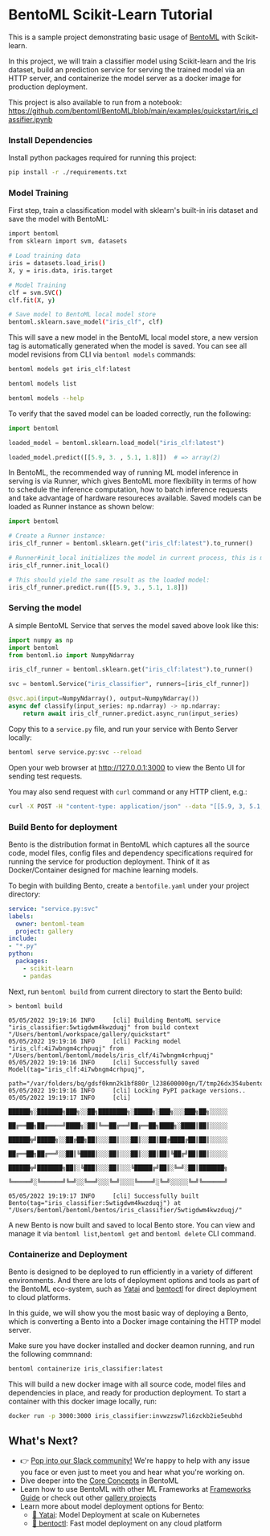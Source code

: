 # BentoML Scikit-Learn Tutorial

This is a sample project demonstrating basic usage of [BentoML](https://github.com/bentoml) with
Scikit-learn.

In this project, we will train a classifier model using Scikit-learn and the Iris dataset, build
an prediction service for serving the trained model via an HTTP server, and containerize the
model server as a docker image for production deployment.

This project is also available to run from a notebook: https://github.com/bentoml/BentoML/blob/main/examples/quickstart/iris_classifier.ipynb

### Install Dependencies

Install python packages required for running this project:
```bash
pip install -r ./requirements.txt
```

### Model Training

First step, train a classification model with sklearn's built-in iris dataset and save the model
with BentoML:

```bash
import bentoml
from sklearn import svm, datasets

# Load training data
iris = datasets.load_iris()
X, y = iris.data, iris.target

# Model Training
clf = svm.SVC()
clf.fit(X, y)

# Save model to BentoML local model store
bentoml.sklearn.save_model("iris_clf", clf)
```

This will save a new model in the BentoML local model store, a new version tag is automatically
generated when the model is saved. You can see all model revisions from CLI via `bentoml models`
commands:

```bash
bentoml models get iris_clf:latest

bentoml models list

bentoml models --help
```

To verify that the saved model can be loaded correctly, run the following:

```python
import bentoml

loaded_model = bentoml.sklearn.load_model("iris_clf:latest")

loaded_model.predict([[5.9, 3. , 5.1, 1.8]])  # => array(2)
```

In BentoML, the recommended way of running ML model inference in serving is via Runner, which
gives BentoML more flexibility in terms of how to schedule the inference computation, how to
batch inference requests and take advantage of hardware resoureces available. Saved models can
be loaded as Runner instance as shown below:

```python
import bentoml

# Create a Runner instance:
iris_clf_runner = bentoml.sklearn.get("iris_clf:latest").to_runner()

# Runner#init_local initializes the model in current process, this is meant for development and testing only:
iris_clf_runner.init_local()

# This should yield the same result as the loaded model:
iris_clf_runner.predict.run([[5.9, 3., 5.1, 1.8]])
```


### Serving the model

A simple BentoML Service that serves the model saved above look like this:

```python
import numpy as np
import bentoml
from bentoml.io import NumpyNdarray

iris_clf_runner = bentoml.sklearn.get("iris_clf:latest").to_runner()

svc = bentoml.Service("iris_classifier", runners=[iris_clf_runner])

@svc.api(input=NumpyNdarray(), output=NumpyNdarray())
async def classify(input_series: np.ndarray) -> np.ndarray:
    return await iris_clf_runner.predict.async_run(input_series)
```

Copy this to a `service.py` file, and run your service with Bento Server locally:

```bash
bentoml serve service.py:svc --reload
```

Open your web browser at http://127.0.0.1:3000 to view the Bento UI for sending test requests.

You may also send request with `curl` command or any HTTP client, e.g.:

```bash
curl -X POST -H "content-type: application/json" --data "[[5.9, 3, 5.1, 1.8]]" http://127.0.0.1:3000/classify
```


### Build Bento for deployment

Bento is the distribution format in BentoML which captures all the source code, model files, config
files and dependency specifications required for running the service for production deployment. Think
of it as Docker/Container designed for machine learning models.

To begin with building Bento, create a `bentofile.yaml` under your project directory:

```yaml
service: "service.py:svc"
labels:
  owner: bentoml-team
  project: gallery
include:
- "*.py"
python:
  packages:
    - scikit-learn
    - pandas
```

Next, run `bentoml build` from current directory to start the Bento build:

```
> bentoml build

05/05/2022 19:19:16 INFO     [cli] Building BentoML service "iris_classifier:5wtigdwm4kwzduqj" from build context "/Users/bentoml/workspace/gallery/quickstart"
05/05/2022 19:19:16 INFO     [cli] Packing model "iris_clf:4i7wbngm4crhpuqj" from "/Users/bentoml/bentoml/models/iris_clf/4i7wbngm4crhpuqj"
05/05/2022 19:19:16 INFO     [cli] Successfully saved Model(tag="iris_clf:4i7wbngm4crhpuqj",
                             path="/var/folders/bq/gdsf0kmn2k1bf880r_l238600000gn/T/tmp26dx354ubentoml_bento_iris_classifier/models/iris_clf/4i7wbngm4crhpuqj/")
05/05/2022 19:19:16 INFO     [cli] Locking PyPI package versions..
05/05/2022 19:19:17 INFO     [cli]
                             ██████╗░███████╗███╗░░██╗████████╗░█████╗░███╗░░░███╗██╗░░░░░
                             ██╔══██╗██╔════╝████╗░██║╚══██╔══╝██╔══██╗████╗░████║██║░░░░░
                             ██████╦╝█████╗░░██╔██╗██║░░░██║░░░██║░░██║██╔████╔██║██║░░░░░
                             ██╔══██╗██╔══╝░░██║╚████║░░░██║░░░██║░░██║██║╚██╔╝██║██║░░░░░
                             ██████╦╝███████╗██║░╚███║░░░██║░░░╚█████╔╝██║░╚═╝░██║███████╗
                             ╚═════╝░╚══════╝╚═╝░░╚══╝░░░╚═╝░░░░╚════╝░╚═╝░░░░░╚═╝╚══════╝

05/05/2022 19:19:17 INFO     [cli] Successfully built Bento(tag="iris_classifier:5wtigdwm4kwzduqj") at "/Users/bentoml/bentoml/bentos/iris_classifier/5wtigdwm4kwzduqj/"
```

A new Bento is now built and saved to local Bento store. You can view and manage it via
`bentoml list`,`bentoml get` and `bentoml delete` CLI command.


### Containerize and Deployment

Bento is designed to be deployed to run efficiently in a variety of different environments.
And there are lots of deployment options and tools as part of the BentoML eco-system, such as
[Yatai](https://github.com/bentoml/Yatai) and [bentoctl](https://github.com/bentoml/bentoctl) for
direct deployment to cloud platforms.

In this guide, we will show you the most basic way of deploying a Bento, which is converting a Bento
into a Docker image containing the HTTP model server.

Make sure you have docker installed and docker deamon running, and run the following commnand:

```bash
bentoml containerize iris_classifier:latest
```

This will build a new docker image with all source code, model files and dependencies in place,
and ready for production deployment. To start a container with this docker image locally, run:

```bash
docker run -p 3000:3000 iris_classifier:invwzzsw7li6zckb2ie5eubhd
```

## What's Next?

- 👉 [Pop into our Slack community!](https://l.bentoml.com/join-slack) We're happy to help with any issue you face or even just to meet you and hear what you're working on.
- Dive deeper into the [Core Concepts](https://docs.bentoml.org/en/latest/concepts/index.html) in BentoML
- Learn how to use BentoML with other ML Frameworks at [Frameworks Guide](https://docs.bentoml.org/en/latest/frameworks/index.html) or check out other [gallery projects](https://github.com/bentoml/BentoML/tree/main/examples)
- Learn more about model deployment options for Bento:
  - [🦄️ Yatai](https://github.com/bentoml/Yatai): Model Deployment at scale on Kubernetes
  - [🚀 bentoctl](https://github.com/bentoml/bentoctl): Fast model deployment on any cloud platform
